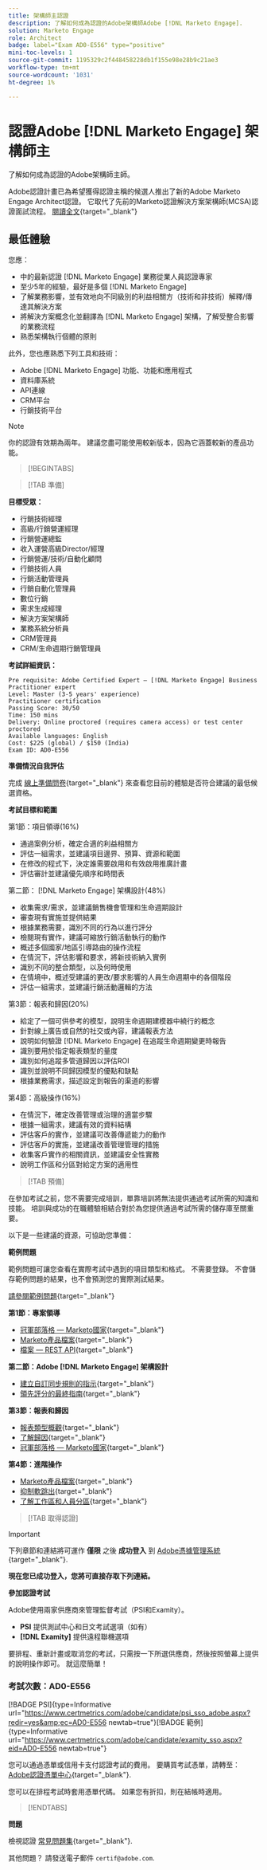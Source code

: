 ```yaml
---
title: 架構師主認證
description: 了解如何成為認證的Adobe架構師Adobe [!DNL Marketo Engage].
solution: Marketo Engage
role: Architect
badge: label="Exam AD0-E556" type="positive"
mini-toc-levels: 1
source-git-commit: 1195329c2f448458228db1f155e98e28b9c21ae3
workflow-type: tm+mt
source-wordcount: '1031'
ht-degree: 1%

---
```


# 認證Adobe [!DNL Marketo Engage] 架構師主

了解如何成為認證的Adobe架構師主師。

Adobe認證計畫已為希望獲得認證主稱的候選人推出了新的Adobe Marketo Engage Architect認證。 它取代了先前的Marketo認證解決方案架構師(MCSA)認證面試流程。 [閱讀全文](https://solutionpartners.adobe.com/solution-partners/news/2022/02/a-new-standard-for-adobe-marketo-engage-certified-architects.html){target="_blank"}

## 最低體驗

您應：

* 中的最新認證 [!DNL Marketo Engage] 業務從業人員認證專家
* 至少5年的經驗，最好是多個 [!DNL Marketo Engage]
* 了解業務影響，並有效地向不同級別的利益相關方（技術和非技術）解釋/傳達其解決方案
* 將解決方案概念化並翻譯為 [!DNL Marketo Engage] 架構，了解受整合影響的業務流程
* 熟悉架構執行個體的原則

此外，您也應熟悉下列工具和技術：

* Adobe [!DNL Marketo Engage] 功能、功能和應用程式
* 資料庫系統
* API連線
* CRM平台
* 行銷技術平台

>[!NOTE]
>
>你的認證有效期為兩年。 建議您盡可能使用較新版本，因為它涵蓋較新的產品功能。

>[!BEGINTABS]

>[!TAB 準備]

**目標受眾：**

* 行銷技術經理
* 高級/行銷營運經理
* 行銷營運總監
* 收入運營高級Director/經理
* 行銷營運/技術/自動化顧問
* 行銷技術人員
* 行銷活動管理員
* 行銷自動化管理員
* 數位行銷
* 需求生成經理
* 解決方案架構師
* 業務系統分析員
* CRM管理員
* CRM/生命週期行銷管理員

**考試詳細資訊：**

```
Pre requisite: Adobe Certified Expert – [!DNL Marketo Engage] Business Practitioner expert
Level: Master (3-5 years' experience)
Practitioner certification
Passing Score: 30/50
Time: 150 mins
Delivery: Online proctored (requires camera access) or test center proctored
Available languages: English
Cost: $225 (global) / $150 (India)
Exam ID: AD0-E556
```

**準備情況自我評估**

完成 [線上準備問卷](https://scorpion.caveon.com/launchpad/ad-q-e556-readiness-questionnaire-for-adobe-marketo-engage-architect-master-exam/ad-q-e556-readiness-questionnaire-for-adobe-marketo-engage-architect-master-exam){target="_blank"} 來查看您目前的體驗是否符合建議的最低候選資格。

**考試目標和範圍**

第1節：項目領導(16%)

* 通過案例分析，確定合適的利益相關方
* 評估一組需求，並建議項目邊界、預算、資源和範圍
* 在修改的程式下，決定誰需要啟用和有效啟用推廣計畫
* 評估審計並建議優先順序和時間表

第二節： [!DNL Marketo Engage] 架構設計(48%)

* 收集需求/需求，並建議銷售機會管理和生命週期設計
* 審查現有實施並提供結果
* 根據業務需要，識別不同的行為以進行評分
* 檢閱現有實作，建議可縮放行銷活動執行的動作
* 概述多個國家/地區引導路由的操作流程
* 在情況下，評估影響和要求，將新技術納入實例
* 識別不同的整合類型，以及何時使用
* 在情境中，概述受建議的更改/要求影響的人員生命週期中的各個階段
* 評估一組需求，並建議行銷活動邏輯的方法

第3節：報表和歸因(20%)

* 給定了一個可供參考的模型，說明生命週期建模器中繞行的概念
* 針對線上廣告或自然的社交或內容，建議報表方法
* 說明如何驗證 [!DNL Marketo Engage] 在追蹤生命週期變更時報告
* 識別要用於指定報表類型的量度
* 識別如何追蹤多管道歸因以評估ROI
* 識別並說明不同歸因模型的優點和缺點
* 根據業務需求，描述設定到報告的渠道的影響

第4節：高級操作(16%)

* 在情況下，確定改善管理或治理的適當步驟
* 根據一組需求，建議有效的資料結構
* 評估客戶的實作，並建議可改善傳遞能力的動作
* 評估客戶的實施，並建議改善管理管理的措施
* 收集客戶實作的相關資訊，並建議安全性實務
* 說明工作區和分區對給定方案的適用性

>[!TAB 預備]

在參加考試之前，您不需要完成培訓，單靠培訓將無法提供通過考試所需的知識和技能。 培訓與成功的在職體驗相結合對於為您提供通過考試所需的儲存庫至關重要。

以下是一些建議的資源，可協助您準備：

**範例問題**

範例問題可讓您查看在實際考試中遇到的項目類型和格式。 不需要登錄。 不會儲存範例問題的結果，也不會預測您的實際測試結果。

[請參閱範例問題](https://scorpion.caveon.com/launchpad/ad0-e556-adobe-marketo-engage-architect-master-exam-copy-pewwl4){target="_blank"}

**第1節：專案領導**

* [冠軍部落格 — Marketo國家](https://nation.marketo.com/t5/champion-blog/ct-p/champion-program){target="_blank"}
* [Marketo產品檔案](https://experienceleague.adobe.com/docs/marketo/using/home.html?lang=zh-Hant){target="_blank"}
* [檔案 — REST API](https://developers.marketo.com/rest-api/){target="_blank"}

**第二節：Adobe [!DNL Marketo Engage] 架構設計**

* [建立自訂同步規則的指示](https://nation.marketo.com/t5/product-blogs/instructions-for-creating-a-custom-sync-rule/ba-p/242758#:~:text=First%2C%20what%20is%20a%20custom,have%20them%20sync%20to%20Marketo.){target="_blank"}
* [領先評分的最終指南](https://business.adobe.com/resources/guides/lead-scoring.html){target="_blank"}

**第3節：報表和歸因**

* [報表類型概觀](https://experienceleague.adobe.com/docs/marketo/using/product-docs/reporting/basic-reporting/report-types/report-type-overview.html?lang=en){target="_blank"}
* [了解歸因](https://experienceleague.adobe.com/docs/marketo/using/product-docs/reporting/revenue-cycle-analytics/revenue-tools/attribution/understanding-attribution.html?lang=en){target="_blank"}
* [冠軍部落格 — Marketo國家](https://nation.marketo.com/t5/champion-blog/ct-p/champion-program){target="_blank"}

**第4節：進階操作**

* [Marketo產品檔案](https://experienceleague.adobe.com/docs/marketo/using/home.html?lang=zh-Hant){target="_blank"}
* [抑制軟跳出](https://nation.marketo.com/t5/product-discussions/suppressing-soft-bounces-any-email-min-3x-encouraged/m-p/209411#M153533){target="_blank"}
* [了解工作區和人員分區](https://experienceleague.adobe.com/docs/marketo/using/product-docs/administration/workspaces-and-person-partitions/understanding-workspaces-and-person-partitions.html?lang=en){target="_blank"}

>[!TAB 取得認證]

>[!IMPORTANT]
>
>下列章節和連結將可運作 **僅限**  之後 **成功登入** 到 [Adobe憑據管理系統](http://www.certmetrics.com/adobe){target="_blank"}.


**現在您已成功登入，您將可直接存取下列連結。**

**參加認證考試**

Adobe使用兩家供應商來管理監督考試（PSI和Examity）。

* **PSI** 提供測試中心和日文考試選項（如有）
* **[!DNL Examity]** 提供遠程聯機選項

要排程、重新計畫或取消您的考試，只需按一下所選供應商，然後按照螢幕上提供的說明操作即可。 就這麼簡單！

### 考試次數：AD0-E556

[!BADGE PSI]{type=Informative url="https://www.certmetrics.com/adobe/candidate/psi_sso_adobe.aspx?redir=yes&amp;ec=AD0-E556 newtab=true"}[!BADGE 範例]{type=Informative url="https://www.certmetrics.com/adobe/candidate/examity_sso.aspx?eid=AD0-E556 newtab=true"}

您可以通過憑單或信用卡支付認證考試的費用。 要購買考試憑單，請轉至： [Adobe認證憑單中心](https://market.xvoucher.com/adobe/global){target="_blank"}.

您可以在排程考試時套用憑單代碼。 如果您有折扣，則在結帳時適用。

>[!ENDTABS]

**問題**

檢視認證 [常見問題集](https://experienceleague.adobe.com/docs/certification/certification/faq.html?lang=en){target="_blank"}.

其他問題？ 請發送電子郵件 `certif@adobe.com`.

